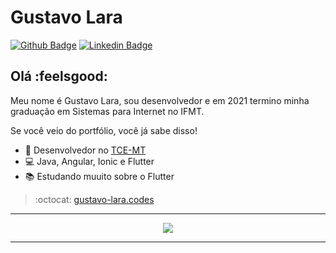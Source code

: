 # Gustavo Lara 
[![Github Badge](https://img.shields.io/badge/-Github-000?style=flat-square&logo=Github&logoColor=white&link=https://github.com/gustavo-silvalara)](https://github.com/gustavo-silvalara)
[![Linkedin Badge](https://img.shields.io/badge/-LinkedIn-blue?style=flat-square&logo=Linkedin&logoColor=white&link=https://www.linkedin.com/in/gustavo-lara-8a4a58185/)](https://www.linkedin.com/in/gustavo-lara-8a4a58185/)

## Olá :feelsgood: 
Meu nome é Gustavo Lara, sou desenvolvedor e em 2021 termino minha graduação em Sistemas para Internet no IFMT.

Se você veio do portfólio, você já sabe disso!

- :office: Desenvolvedor no [TCE-MT](https://www.tce.mt.gov.br/)
- :computer: Java, Angular, Ionic e Flutter
- :books: Estudando muuito sobre o Flutter

> :octocat: [gustavo-lara.codes](https://gustavo-lara.codes)

---

<div align="center">
  <meta http-equiv="Cache-Control" content="no-cache, no-store, must-revalidate">
  <img src="https://southamerica-east1-java-functions.cloudfunctions.net/random-dev-image">
</div>

---
